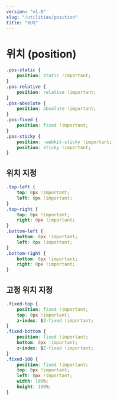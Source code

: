 ```yaml
---
version: "v1.0"
slug: "/utilities/position"
title: "위치"
---
```


# 위치 (position)

<div class="card">

```css
.pos-static {
	position: static !important;
}
.pos-relative {
	position: relative !important;
}
.pos-absolute {
	position: absolute !important;
}
.pos-fixed {
	position: fixed !important;
}
.pos-sticky {
	position: -webkit-sticky !important;
	position: sticky !important;
}
```
</div>


## 위치 지정

<div class="card">

```css
.top-left {
	top: 0px !important;
	left: 0px !important;
}
.top-right {
	top: 0px !important;
	right: 0px !important;
}
.bottom-left {
	bottom: 0px !important;
	left: 0px !important;
}
.bottom-right {
	bottom: 0px !important;
	right: 0px !important;
}
```
</div>


## 고정 위치 지정

<div class="card">

```css
.fixed-top {
	position: fixed !important;
	top: 0px !important;
	z-index: $Z-fixed !important;
}
.fixed-bottom {
	position: fixed !important;
	bottom: 0px !important;
	z-index: $Z-fixed !important;
}
.fixed-100 {
	position: fixed !important;
	top: 0px !important;
	left: 0px !important;
	width: 100%;
	height: 100%;
}
```
</div>